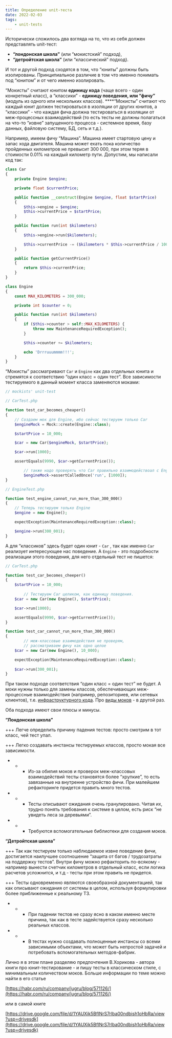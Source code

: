 ```yaml
---
title: Определение unit-теста
date: 2022-02-03
tags:
    - unit-tests
---
```


Исторически сложилось два взгляда на то, что из себя должен представлять unit-тест: 

- **“лондонская школа”** (или “мокистский” подход),
- **“детройтская школа”** (или “классический” подход).

<!-- more -->

И тот и другой подход сходятся в том, что “юниты” должны быть изолированы. Принципиальное различие в том что именно понимать под “юнитом” и от чего именно изолировать. 

“Мокисты” считают юнитом **единицу кода** (чаще всего - один конкретный класс), а “классики” - **единицу поведения, или “фичу”** (модуль из одного или нескольких классов). ****“Мокисты” считают что каждый юнит должен тестироваться в изоляции от других юнитов, а “классики” - что каждая фича должна тестироваться в изоляции от меж-процессных взаимодействий (то есть тесты не должны полагаться на что-то “извне” запущенного процесса - системное время, базу данных, файловую систему, БД, сеть и т.д.).

Например, имеем фичу “Машина”. Машина имеет стартовую цену и запас хода двигателя. Машина может ехать пока количество пройденных километров не превысит 300 000, при этом теряя в стоимости 0.01% на каждый километр пути. Допустим, мы написали код так:

``` php
class Car
{
    private Engine $engine;

    private float $currentPrice;

    public function __construct(Engine $engine, float $startPrice)
    {
        $this->engine = $engine;
        $this->currentPrice = $startPrice;
    }

    public function run(int $kilometers)
    {
        $this->engine->run($kilometers);

        $this->currentPrice -= ($kilometers * $this->currentPrice / 10000);
    }

    public function getCurrentPrice()
    {
        return $this->currentPrice;
    }
}

class Engine
{
    const MAX_KILOMETERS = 300_000;

    private int $counter = 0;

    public function run(int $kilometers)
    {
        if ($this->counter > self::MAX_KILOMETERS) {
            throw new MaintenanceRequiredException();
        }

        $this->counter += $kilometers;

        echo 'Drrruuummmm!!!';
    }
}
```

“Мокисты” рассматривают `Car` и `Engine` как два отдельных юнита и стремятся к соответствию “один класс = один тест”. Все зависимости тестируемого в данный момент класса заменяются моками:

``` php
// mockists' unit-test

// CarTest.php

function test_car_becomes_cheaper()
{
    // Cоздаем мок для Engine, ибо сейчас тестируем только Car
    $engineMock = Mock::create(Engine::class);

    $startPrice = 10_000;

    $car = new Car($engineMock, $startPrice);

    $car->run(1000);

    assertEquals(9990, $car->getCurrentPrice());

        // также надо проверять что Car правильно взаимодействоал с Engine
        $engineMock->assertCalledOnce('run', [1000]);
}

// EngineTest.php

function test_engine_cannot_run_more_than_300_000()
{
    // Теперь тестируем только Engine
    $engine = new Engine();

    expectException(MaintenanceRequiredException::class);

    $engine->run(300_001);
}
```

А для “классиков” здесь будет один юнит - `Car` , так как именно `Car` реализует интересующее нас поведение. А `Engine` - это подробности реализации этого поведения, для него отдельный тест не пишется:

``` php
// CarTest.php

function test_car_becomes_cheeper()
{
    $startPrice = 10_000;
    
        // Тестируем Car целиком, как единицу поведения.
    $car = new Car(new Engine(), $startPrice);

    $car->run(1000);

    assertEquals(9990, $car->getCurrentPrice());
}

function test_car_cannot_run_more_than_300_000()
{
        // меж-классовые взаимодействия не проверям, 
        // рассматриваем фичу как одно целое
    $car = new Car(new Engine(), 10_000);

    expectException(MaintenanceRequiredException::class);
    
    $car->run(300_001);
}
```

При таком подходе соответствия “один класс = один тест” не будет. А моки нужны только для замены классов, обеспечивающих меж-процессные взаимодействия (например, репозиториев, или сетевых клиентов), т.е. [инфраструктурного кода](https://www.notion.so/f679b40f4fe846439679865e6dc35dac?pvs=21). Про [виды моков](https://www.notion.so/11466bd83e20420b8bbb1906927cb014?pvs=21) - в другой раз.

Оба подхода имеют свои плюсы и минусы.

**“Лондонская школа”**

 +++ Легче определить причину падения тестов: просто смотрим в тот класс, чей тест упал.

 +++ Легко создавать инстансы тестируемых классов, просто мокая все зависимости.

 - - - Из-за обилия моков и проверок меж-классовых взаимодействий тесты становятся более “хрупкие”, то есть завязанные на внутренне устройство фичи. При малейшем рефакторинге придется править много тестов.

 - - - Тесты описывают ожидания очень гранулировано. Читая их, трудно понять требования к системе в целом, есть риск “не увидеть леса за деревьями”. 

 - - - Требуются вспомогательные библиотеки для создания моков.

**“Детройтская школа”**

 +++ Так как тестируем только наблюдаемое извне поведение фичи, достигается наилучшее соотношение “защита от багов / трудозатраты на поддержку тестов”. Внутри фичу можно рефакторить по-всякому - например вынести счетчик километров в отдельный класс, если логика расчетов усложнится, и т.д - тесты при этом править не придется.

 +++ Тесты одновременно являются своеобразной документацией, так как описывают ожидания от системы в целом, используя формулировки более приближенные к реальному ТЗ. 

 - - - При падении тестов не сразу ясно в каком именно месте причина, так как в тесте задействуется сразу несколько реальных классов.

 - - - В тестах нужно создавать полноценные инстансы со всеми зависимыми объектами, что может быть непростой задачей и потребовать вспомогательных методов-фабрик.

Лично я в этом плане разделяю предпочтения В.Хорикова - автора книги про юнит-тестирование - и пишу тесты в классическом стиле, с минимальным количеством моков. Больше информации по теме можно найти в его статье 

[https://habr.com/ru/company/jugru/blog/571126/](https://habr.com/ru/company/jugru/blog/571126/) 

или в самой книге 

[https://drive.google.com/file/d/1YAUXik5BfINrS7rlba00ndbish1oHbRa/view?usp=drivesdk](https://drive.google.com/file/d/1YAUXik5BfINrS7rlba00ndbish1oHbRa/view?usp=drivesdk)